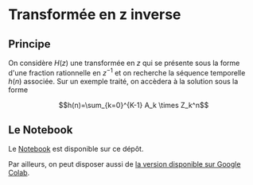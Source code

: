 # Transformée en z inverse

## Principe

On considère $H(z)$ une transformée en $z$ qui se présente sous la forme d'une fraction rationnelle en $z^{-1}$ et on recherche la séquence temporelle $h(n)$ associée. Sur un exemple traité, on accèdera à la solution sous la forme

$$h(n)=\sum_{k=0}^{K-1} A_k \times Z_k^n$$

## Le Notebook

Le [Notebook](tzinv.ipynb) est disponible sur ce dépôt.

Par ailleurs, on peut disposer aussi de [la version disponible sur Google Colab](https://colab.research.google.com/drive/1SX8pW15GO1v-1lPUa5QzlkLz-NX1Wcjw?usp=drive_link).
